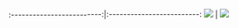 :-------------------------:|:-------------------------:
![](https://github.com/rhydiant/sunriseset-example-objective-c/blob/master/sunriseScreenshot.png)  |  ![](https://github.com/rhydiant/sunriseset-example-objective-c/blob/master/sunsetScreenshot.png)





